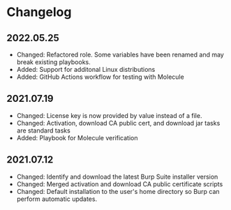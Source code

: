 # Changelog

## 2022.05.25

- Changed: Refactored role. Some variables have been renamed and may break existing playbooks.
- Added: Support for additonal Linux distributions
- Added: GitHub Actions workflow for testing with Molecule

## 2021.07.19

- Changed: License key is now provided by value instead of a file.
- Changed: Activation, download CA public cert, and download jar tasks are standard tasks
- Added: Playbook for Molecule verification

## 2021.07.12

- Changed: Identify and download the latest Burp Suite installer version
- Changed: Merged activation and download CA public certificate scripts
- Changed: Default installation to the user's home directory so Burp can perform automatic updates.
